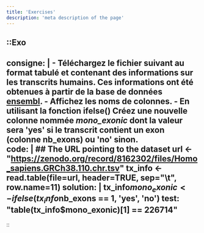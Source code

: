 ```yaml
---
title: 'Exercises'
description: 'meta description of the page'
---
```


::Exo
---
consigne: |
    - Téléchargez le fichier suivant au format tabulé et contenant des informations sur les transcrits humains. Ces informations ont été obtenues à partir de la base de données [ensembl](https://www.ensembl.org/index.html). 
    - Affichez les noms de colonnes.
    - En utilisant la fonction **ifelse()** Créez une nouvelle colonne nommée *mono_exonic* dont la valeur sera 'yes' si le transcrit contient un exon (colonne nb_exons) ou 'no' sinon.  
code: |
    ## The URL pointing to the dataset
    url <- "https://zenodo.org/record/8162302/files/Homo_sapiens.GRCh38.110.chr.tsv"
    tx_info <- read.table(file=url, header=TRUE, sep="\t", row.name=11)
solution: |
    tx_info$mono_exonic <- ifelse(tx_info$nb_exons == 1, 'yes', 'no')
test: "table(tx_info$mono_exonic)[1] == 226714"
---
::
